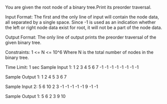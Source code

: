 You are given the root node of a binary tree.Print its preorder traversal.

Input Format:
The first and the only line of input will contain the node data, all separated by a single space. Since -1 is used as an indication whether the left or right node data exist for root, it will not be a part of the node data.

Output Format:
The only line of output prints the preorder traversal of the given binary tree.

Constraints:
1 <= N <= 10^6
Where N is the total number of nodes in the binary tree.

Time Limit: 1 sec
Sample Input 1:
1 2 3 4 5 6 7 -1 -1 -1 -1 -1 -1 -1 -1

Sample Output 1:
1 2 4 5 3 6 7

Sample Input 2:
5 6 10 2 3 -1 -1 -1 -1 -1 9 -1 -1

Sample Output 1:
5 6 2 3 9 10

